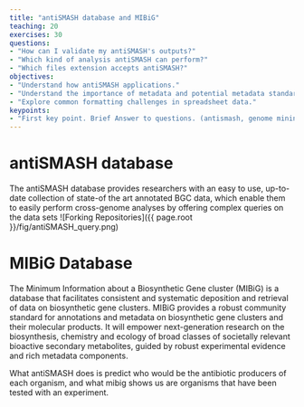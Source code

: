 ```yaml
---
title: "antiSMASH database and MIBiG"
teaching: 20
exercises: 30
questions:
- "How can I validate my antiSMASH's outputs?"
- "Which kind of analysis antiSMASH can perform?"
- "Which files extension accepts antiSMASH?"
objectives:
- "Understand how antiSMASH applications."
- "Understand the importance of metadata and potential metadata standards."
- "Explore common formatting challenges in spreadsheet data."
keypoints:
- "First key point. Brief Answer to questions. (antismash, genome mining, secondary metabolism, bacteria, bioactive coumpounds)"
---
```


# antiSMASH database
The antiSMASH database provides researchers with an easy to use, up-to-date collection of state-of the art annotated BGC data, which enable them to easily perform cross-genome analyses by offering complex queries on the data sets
![Forking Repositories]({{ page.root }}/fig/antiSMASH_query.png)


# MIBiG Database
The Minimum Information about a Biosynthetic Gene cluster (MIBiG) is a database that facilitates consistent and systematic deposition and retrieval of data on biosynthetic gene clusters. MIBiG provides a robust community standard for annotations and metadata on biosynthetic gene clusters and their molecular products. It will empower next-generation research on the biosynthesis, chemistry and ecology of broad classes of societally relevant bioactive secondary metabolites, guided by robust experimental evidence and rich metadata components.


What antiSMASH does is predict who would be the antibiotic producers of each organism, and what mibig shows us are organisms that have been tested with an experiment.
